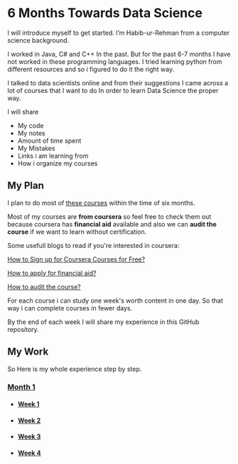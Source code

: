 # 6 Months Towards Data Science

I will introduce myself to get started. I’m Habib-ur-Rehman from a computer science background.

I worked in Java, C# and C++ In the past. But for the past 6-7 months I have not worked in these programming languages. I tried learning python from different resources and so i figured to do it the right way.

I talked to data scientists online and from their suggestions I came across a lot of courses that I want to do In order to learn Data Science the proper way.

I will share
* My code
* My notes
* Amount of time spent
* My Mistakes
* Links i am learning from
* How i organize my courses


## My Plan
I plan to do most of [these courses](https://github.com/habibanalytics/6-Months-Towards-Data-Science/blob/master/Files/Courses%20List.md) within the time of six months. 

Most of my courses are **from coursera** so feel free to check them out because coursera has **financial aid** available and also we can **audit the course** if we want to learn without certification. 

Some usefull blogs to read if you're interested in coursera:

[How to Sign up for Coursera Courses for Free?](https://www.classcentral.com/report/coursera-signup-for-free/)

[How to apply for financial aid?](https://learner.coursera.help/hc/en-us/articles/209819033-Apply-for-Financial-Aid-or-a-Scholarship)

[How to audit the course?](https://learner.coursera.help/hc/en-us/articles/209818613-Enrollment-options)

For each course i can study one week's worth content in one day. So that way i can complete courses in fewer days.

By the end of each week I will share my experience in this GitHub repository.

## My Work
So Here is my whole experience step by step.
### [Month 1](https://github.com/habibanalytics/6-Months-Towards-Data-Science/blob/master/Months/Month%201.md)
* #### [Week 1](https://github.com/habibanalytics/6-Months-Towards-Data-Science/blob/master/Weeks/M1%20Week%201.md)
* #### [Week 2](https://github.com/habibanalytics/6-Months-Towards-Data-Science/blob/master/Weeks/M1%20Week%202.md)
* #### [Week 3](https://github.com/habibanalytics/6-Months-Towards-Data-Science/blob/master/Weeks/M1%20Week%203.md)
* #### [Week 4](https://github.com/habibanalytics/6-Months-Towards-Data-Science/blob/master/Weeks/M1%20Week%204.md)

